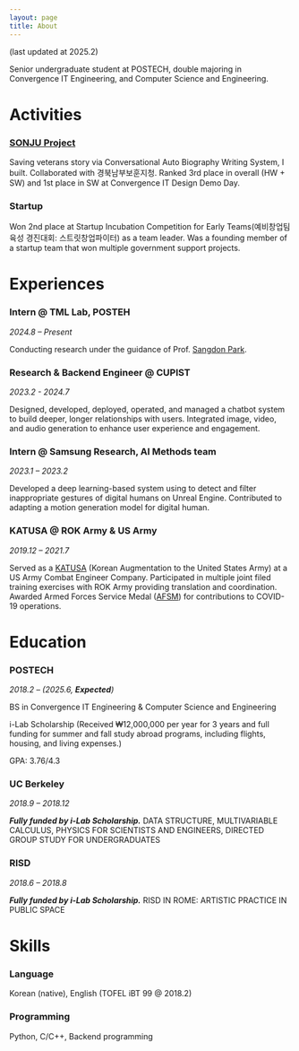 ```yaml
---
layout: page
title: About
---
```

(last updated at 2025.2)

Senior undergraduate student at POSTECH, double majoring in Convergence IT Engineering, and Computer Science and Engineering.
# **Activities**
### **[SONJU Project][sonju-page]**
Saving veterans story via Conversational Auto Biography Writing System, I built. Collaborated with 경북남부보훈지청. Ranked 3rd place in overall (HW + SW) and 1st place in SW at Convergence IT Design Demo Day.

### **Startup**
Won 2nd place at Startup Incubation Competition for Early Teams(예비창업팀 육성 경진대회: 스트릿창업파이터) as a team leader. Was a founding member of a startup team that won multiple government support projects.

# **Experiences**

### **Intern @ TML Lab, POSTEH**
*2024.8 – Present*

Conducting research under the guidance of Prof. [Sangdon Park][sangdon-park].

### **Research & Backend Engineer @ CUPIST**
*2023.2 - 2024.7*

Designed, developed, deployed, operated, and managed a chatbot system to build deeper, longer relationships with users. Integrated image, video, and audio generation to enhance user experience and engagement.

### **Intern @ Samsung Research, AI Methods team**
*2023.1 – 2023.2*

Developed a deep learning-based system using to detect and filter inappropriate gestures of digital humans on Unreal Engine. Contributed to adapting a motion generation model for digital human.

### **KATUSA @ ROK Army & US Army**
*2019.12 – 2021.7*

Served as a [KATUSA][katusa] (Korean Augmentation to the United States Army) at a US Army Combat Engineer Company. Participated in multiple joint filed training exercises with ROK Army providing translation and coordination. Awarded Armed Forces Service Medal ([AFSM][afsm]) for contributions to COVID-19 operations.

# **Education**

### **POSTECH**
*2018.2 – (2025.6, **Expected**)*

BS in Convergence IT Engineering & Computer Science and Engineering

i-Lab Scholarship (Received ₩12,000,000 per year for 3 years and full funding for summer and fall study abroad programs, including flights, housing, and living expenses.)

GPA: 3.76/4.3

### **UC Berkeley**
*2018.9 – 2018.12*

***Fully funded by i-Lab Scholarship.*** DATA STRUCTURE, MULTIVARIABLE CALCULUS, PHYSICS FOR SCIENTISTS AND ENGINEERS, DIRECTED GROUP STUDY FOR UNDERGRADUATES

### **RISD**
*2018.6 – 2018.8*

***Fully funded by i-Lab Scholarship.*** RISD IN ROME: ARTISTIC PRACTICE IN PUBLIC SPACE


# **Skills**
### Language
Korean (native), English (TOFEL iBT 99 @ 2018.2)
### Programming
Python, C/C++, Backend programming

[sonju-page]: https://bigmbigk.github.io/conversational-auto-biography-writing-system/
[sangdon-park]: https://sangdon.github.io/
[katusa]: https://8tharmy.korea.army.mil/site/about/katusa-soldier-program.asp
[afsm]: https://www.defense.gov/News/Releases/Release/Article/2245043/dod-recognition-for-qualifying-covid-19-operations-and-activities/